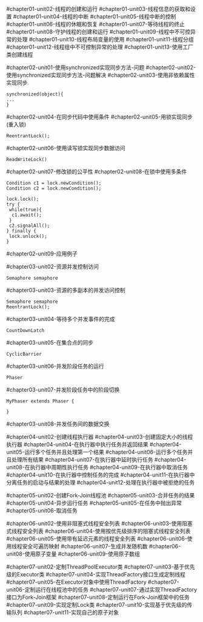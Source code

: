 #chapter01-unit02-线程的创建和运行
#chapter01-unit03-线程信息的获取和设置
#chapter01-unit04-线程的中断
#chapter01-unit05-线程中断的控制
#chapter01-unit06-线程的休眠和恢复
#chapter01-unit07-等待线程的终止
#chapter01-unit08-守护线程的创建和运行
#chapter01-unit09-线程中不可控异常的处理
#chapter01-unit10-线程布局变量的使用
#chapter01-unit11-线程分组
#chapter01-unit12-线程组中不可控制异常的处理
#chapter01-unit13-使用工厂类创建线程

#chapter02-unit01-使用synchronized实现同步方法-问题
#chapter02-unit02-使用synchronized实现同步方法-问题解决
#chapter02-unit03-使用非依赖属性实现同步
```
synchronized(object){
...
}
```
#chapter02-unit04-在同步代码中使用条件
#chapter02-unit05-用锁实现同步(重入锁)
```
ReentrantLock();
```
#chapter02-unit06-使用读写锁实现同步数据访问
```
ReadWriteLock()
```
#chapter02-unit07-修改锁的公平性
#chapter02-unit08-在锁中使用多条件
```
Condition c1 = lock.newCondition();
Condition c2 = lock.newCondition();

lock.lock();
try {
 while(true){
  c1.await();
 }
 c2.signalAll();
} finally {
 lock.unlock();
}
```
#chapter02-unit09-应用例子

#chapter03-unit02-资源并发控制访问
```
Semaphore semaphore
```
#chapter03-unit03-资源的多副本的并发访问控制
```
Semaphore semaphore
ReentrantLock();
```
#chapter03-unit04-等待多个并发事件的完成
```
CountDownLatch
```
#chapter03-unit05-在集合点的同步
```
CyclicBarrier
```
#chapter03-unit06-并发阶段任务的运行
```
Phaser
```
#chapter03-unit07-并发阶段任务中的阶段切换
```
MyPhaser extends Phaser {

}
```
#chapter03-unit08-并发任务间的数据交换

#chapter04-unit02-创建线程执行器
#chapter04-unit03-创建固定大小的线程执行器
#chapter04-unit04-在执行器中执行任务并返回结果
#chapter04-unit05-运行多个任务并且处理第一个结果
#chapter04-unit06-运行多个任务并且处理所有结果
#chapter04-unit07-在执行器中延时执行任务
#chapter04-unit08-在执行器中周期性执行任务
#chapter04-unit09-在执行器中取消任务
#chapter04-unit10-在执行器中控制任务的完成
#chapter04-unit11-在执行器中分离任务的启动与结果的处理
#chapter04-unit12-处理在执行器中被拒绝的任务

#chapter05-unit02-创建Fork-Join线程池
#chapter05-unit03-合并任务的结果
#chapter05-unit04-异步运行任务
#chapter05-unit05-在任务中抛出异常
#chapter05-unit06-取消任务

#chapter06-unit02-使用非阻塞式线程安全列表
#chapter06-unit03-使用阻塞式线程安全列表
#chapter06-unit04-使用按优先级排序的阻塞式线程安全列表
#chapter06-unit05-使用带有延迟元素的线程安全列表
#chapter06-unit06-使用线程安全可遍历映射
#chapter06-unit07-生成并发随机数
#chapter06-unit08-使用原子变量
#chapter06-unit09-使用原子数组

#chapter07-unit02-定制ThreadPoolExecutor类
#chapter07-unit03-基于优先级的Executor类
#chapter07-unit04-实现ThreadFactory接口生成定制线程
#chapter07-unit05-在Executor对象中使用ThreadFactory
#chapter07-unit06-定制运行在线程池中的任务
#chapter07-unit07-通过实现ThreadFactory接口为Fork-Join框架
#chapter07-unit08-定制运行在Fork-Join框架中的任务
#chapter07-unit09-实现定制Lock类
#chapter07-unit10-实现基于优先级的传输队列
#chapter07-unit11-实现自己的原子对象
